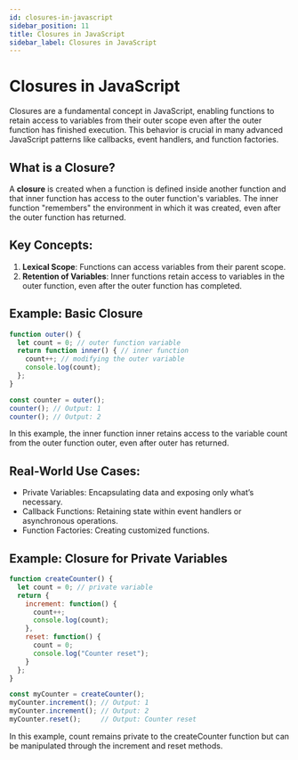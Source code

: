 ```yaml
---  
id: closures-in-javascript  
sidebar_position: 11
title: Closures in JavaScript  
sidebar_label: Closures in JavaScript
---
```


# Closures in JavaScript

Closures are a fundamental concept in JavaScript, enabling functions to retain access to variables from their outer scope even after the outer function has finished execution. This behavior is crucial in many advanced JavaScript patterns like callbacks, event handlers, and function factories.

## What is a Closure?

A **closure** is created when a function is defined inside another function and that inner function has access to the outer function's variables. The inner function "remembers" the environment in which it was created, even after the outer function has returned.

## Key Concepts:
1. **Lexical Scope**: Functions can access variables from their parent scope.
2. **Retention of Variables**: Inner functions retain access to variables in the outer function, even after the outer function has completed.

## Example: Basic Closure

```javascript
function outer() {
  let count = 0; // outer function variable
  return function inner() { // inner function
    count++; // modifying the outer variable
    console.log(count);
  };
}

const counter = outer();
counter(); // Output: 1
counter(); // Output: 2
```

In this example, the inner function inner retains access to the variable count from the outer function outer, even after outer has returned.

## Real-World Use Cases:
- Private Variables: Encapsulating data and exposing only what’s necessary.
- Callback Functions: Retaining state within event handlers or asynchronous operations.
- Function Factories: Creating customized functions.

## Example: Closure for Private Variables

```javascript
function createCounter() {
  let count = 0; // private variable
  return {
    increment: function() {
      count++;
      console.log(count);
    },
    reset: function() {
      count = 0;
      console.log("Counter reset");
    }
  };
}

const myCounter = createCounter();
myCounter.increment(); // Output: 1
myCounter.increment(); // Output: 2
myCounter.reset();     // Output: Counter reset
```

In this example, count remains private to the createCounter function but can be manipulated through the increment and reset methods.

